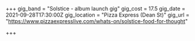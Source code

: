 +++
gig_band = "Solstice - album launch gig"
gig_cost = 17.5
gig_date = 2021-09-28T17:30:00Z
gig_location = "Pizza Express (Dean St)"
gig_url = "https://www.pizzaexpresslive.com/whats-on/solstice-food-for-thought"

+++
